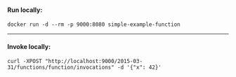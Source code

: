#### Run locally:
```
docker run -d --rm -p 9000:8080 simple-example-function
```

---

#### Invoke locally:
```
curl -XPOST "http://localhost:9000/2015-03-31/functions/function/invocations" -d '{"x": 42}'
```
